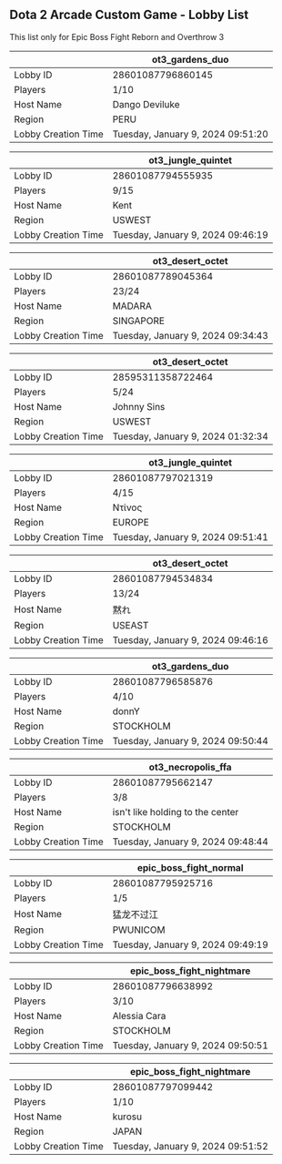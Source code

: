 ## Dota 2 Arcade Custom Game - Lobby List

This list only for Epic Boss Fight Reborn and Overthrow 3

|  | ot3_gardens_duo |
| ------ | ------ |
| Lobby ID | 28601087796860145 |
| Players | 1/10 |
| Host Name | Dango Deviluke |
| Region | PERU |
| Lobby Creation Time | Tuesday, January 9, 2024 09:51:20 |


|  | ot3_jungle_quintet |
| ------ | ------ |
| Lobby ID | 28601087794555935 |
| Players | 9/15 |
| Host Name | Kent |
| Region | USWEST |
| Lobby Creation Time | Tuesday, January 9, 2024 09:46:19 |


|  | ot3_desert_octet |
| ------ | ------ |
| Lobby ID | 28601087789045364 |
| Players | 23/24 |
| Host Name | MADARA |
| Region | SINGAPORE |
| Lobby Creation Time | Tuesday, January 9, 2024 09:34:43 |


|  | ot3_desert_octet |
| ------ | ------ |
| Lobby ID | 28595311358722464 |
| Players | 5/24 |
| Host Name | Johnny Sins |
| Region | USWEST |
| Lobby Creation Time | Tuesday, January 9, 2024 01:32:34 |


|  | ot3_jungle_quintet |
| ------ | ------ |
| Lobby ID | 28601087797021319 |
| Players | 4/15 |
| Host Name | Ντίνος |
| Region | EUROPE |
| Lobby Creation Time | Tuesday, January 9, 2024 09:51:41 |


|  | ot3_desert_octet |
| ------ | ------ |
| Lobby ID | 28601087794534834 |
| Players | 13/24 |
| Host Name | 黙れ |
| Region | USEAST |
| Lobby Creation Time | Tuesday, January 9, 2024 09:46:16 |


|  | ot3_gardens_duo |
| ------ | ------ |
| Lobby ID | 28601087796585876 |
| Players | 4/10 |
| Host Name | donnY |
| Region | STOCKHOLM |
| Lobby Creation Time | Tuesday, January 9, 2024 09:50:44 |


|  | ot3_necropolis_ffa |
| ------ | ------ |
| Lobby ID | 28601087795662147 |
| Players | 3/8 |
| Host Name | isn't like holding to the center |
| Region | STOCKHOLM |
| Lobby Creation Time | Tuesday, January 9, 2024 09:48:44 |


|  | epic_boss_fight_normal |
| ------ | ------ |
| Lobby ID | 28601087795925716 |
| Players | 1/5 |
| Host Name | 猛龙不过江 |
| Region | PWUNICOM |
| Lobby Creation Time | Tuesday, January 9, 2024 09:49:19 |


|  | epic_boss_fight_nightmare |
| ------ | ------ |
| Lobby ID | 28601087796638992 |
| Players | 3/10 |
| Host Name | Alessia Cara |
| Region | STOCKHOLM |
| Lobby Creation Time | Tuesday, January 9, 2024 09:50:51 |


|  | epic_boss_fight_nightmare |
| ------ | ------ |
| Lobby ID | 28601087797099442 |
| Players | 1/10 |
| Host Name | kurosu |
| Region | JAPAN |
| Lobby Creation Time | Tuesday, January 9, 2024 09:51:52 |


